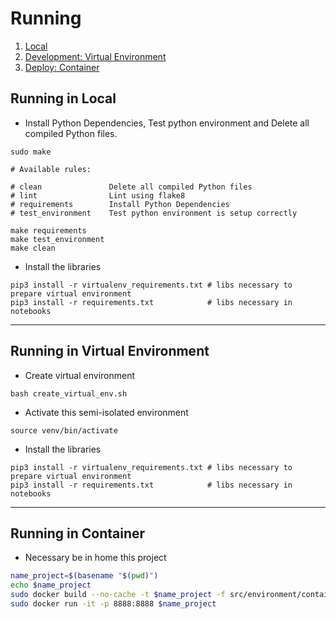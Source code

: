 # Running

1. [Local](#running-in-local)
2. [Development: Virtual Environment](#running-in-virtual-environment)
3. [Deploy: Container](#running-in-container)


## Running in Local

- Install Python Dependencies, Test python environment and Delete all compiled Python files.

```shell script
sudo make

# Available rules:

# clean               Delete all compiled Python files
# lint                Lint using flake8
# requirements        Install Python Dependencies
# test_environment    Test python environment is setup correctly
```

```shell script
make requirements
make test_environment
make clean
```

- Install the libraries

```shell script
pip3 install -r virtualenv_requirements.txt # libs necessary to prepare virtual environment
pip3 install -r requirements.txt            # libs necessary in notebooks
```

---

## Running in Virtual Environment

- Create virtual environment

```shell script
bash create_virtual_env.sh
```

- Activate this semi-isolated environment

```shell script
source venv/bin/activate
```

- Install the libraries

```shell script
pip3 install -r virtualenv_requirements.txt # libs necessary to prepare virtual environment
pip3 install -r requirements.txt            # libs necessary in notebooks
```

---

## Running in Container

- Necessary be in home this project

```sh
name_project=$(basename "$(pwd)")
echo $name_project
sudo docker build --no-cache -t $name_project -f src/environment/container/Dockerfile .
sudo docker run -it -p 8888:8888 $name_project
```
